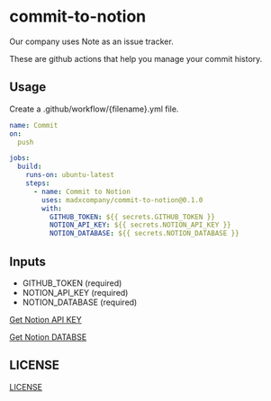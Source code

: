 # commit-to-notion

Our company uses Note as an issue tracker.

These are github actions that help you manage your commit history.

## Usage
Create a .github/workflow/{filename}.yml file.
```.yml
name: Commit
on:
  push

jobs:
  build:
    runs-on: ubuntu-latest
    steps:
      - name: Commit to Notion
        uses: madxcompany/commit-to-notion@0.1.0
        with:
          GITHUB_TOKEN: ${{ secrets.GITHUB_TOKEN }}
          NOTION_API_KEY: ${{ secrets.NOTION_API_KEY }}
          NOTION_DATABASE: ${{ secrets.NOTION_DATABASE }}
```

## Inputs
* GITHUB_TOKEN (required)
* NOTION_API_KEY (required)
* NOTION_DATABASE (required)

[Get Notion API KEY](https://developers.notion.com/docs/getting-started#step-1-create-an-integration)

[Get Notion DATABSE](https://stackoverflow.com/questions/67728038/where-to-find-database-id-for-my-database-in-notion)

## LICENSE
[LICENSE](https://github.com/madxcompany/commit-to-notion/blob/main/LICENSE)
